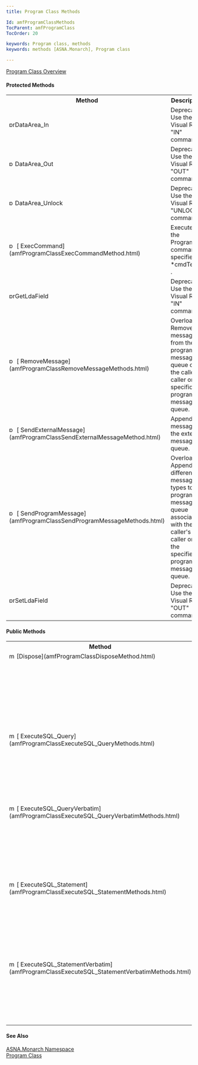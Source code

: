 ```yaml
---
title: Program Class Methods

Id: amfProgramClassMethods
TocParent: amfProgramClass
TocOrder: 20

keywords: Program class, methods
keywords: methods [ASNA.Monarch], Program class

---
```


[Program Class Overview](amfProgramClass.html) 
<!-- start public properties table -->	

#### Protected Methods
<table class="mytable" cellspacing="0" cellpadding="4" width="90%">
          <colgroup>
            <col width="30%" />
            <col width="70%" />
          </colgroup>
          <tr>
            <th>Method</th>
            <th>Description</th>
          </tr>
<!-- end copy BUT put in extra div and end of table -->
          <tr>
            <td><img style="WIDTH: 16px; HEIGHT: 16px" alt="protected method" src="../Images/promethod.bmp" width="15" border="0" x-maintain-ratio="TRUE" />DataArea_In</td>
            <td>Deprecated. Use the Visual
            RPG "IN" command.</td>
          </tr>
          <tr>
            <td><img style="WIDTH: 16px; HEIGHT: 16px" alt="public property" src="../Images/promethod.bmp" width="15" border="0" x-maintain-ratio="TRUE" />DataArea_Out</td>
            <td>Deprecated. Use the Visual
            RPG "OUT" command.</td>
          </tr>
          <tr>
            <td><img style="WIDTH: 16px; HEIGHT: 16px" alt="public property" src="../Images/promethod.bmp" width="15" border="0" x-maintain-ratio="TRUE" />DataArea_Unlock</td>
            <td>Deprecated. Use the Visual
            RPG "UNLOCK" command.</td>
          </tr>
          <tr>
            <td><img style="WIDTH: 16px; HEIGHT: 16px" alt="public property" src="../Images/promethod.bmp" width="15" border="0" x-maintain-ratio="TRUE" />
              [
              ExecCommand](amfProgramClassExecCommandMethod.html)
            </td>
            <td>Executes the Program
            command specified in 
 *cmdText* .</td>
          </tr>
          <tr>
            <td><img style="WIDTH: 16px; HEIGHT: 16px" alt="protected method" src="../Images/promethod.bmp" width="15" border="0" x-maintain-ratio="TRUE" />GetLdaField</td>
            <td>Deprecated. Use the Visual
            RPG "IN" command.</td>
          </tr>
          <tr>
            <td><img style="WIDTH: 16px; HEIGHT: 16px" alt="public property" src="../Images/promethod.bmp" width="15" border="0" x-maintain-ratio="TRUE" />
              [
              RemoveMessage](amfProgramClassRemoveMessageMethods.html)
            </td>
            <td>Overloaded. Remove messages
            from the program message queue of the caller's
            caller or specific program message queue.</td>
          </tr>
          <tr>
            <td><img style="WIDTH: 16px; HEIGHT: 16px" alt="public property" src="../Images/promethod.bmp" width="15" border="0" x-maintain-ratio="TRUE" />
              [
              SendExternalMessage](amfProgramClassSendExternalMessageMethod.html)
            </td>
            <td>Append a message to
            the external message queue.</td>
          </tr>
          <tr>
            <td><img style="WIDTH: 16px; HEIGHT: 16px" alt="public property" src="../Images/promethod.bmp" width="15" border="0" x-maintain-ratio="TRUE" />
              [
              SendProgramMessage](amfProgramClassSendProgramMessageMethods.html)
            </td>
            <td>Overloaded.
            Appends different message types to the
            program message queue associated with the caller's
            caller or to the specified program message queue.</td>
          </tr>
          <tr>
            <td><img style="WIDTH: 16px; HEIGHT: 16px" alt="protected method" src="../Images/promethod.bmp" width="15" border="0" x-maintain-ratio="TRUE" />SetLdaField</td>
            <td>Deprecated. Use the Visual
            RPG "OUT" command.</td>
          </tr>
</table>

<!-- start public properties table -->	

#### Public Methods
<table class="mytable" cellspacing="0" cellpadding="4" width="90%">
          <colgroup>
            <col width="30%" />
            <col width="70%" />
          </colgroup>
          <tr>
            <th>Method</th>
            <th>Description</th>
          </tr>
<!-- end copy BUT put in extra div and end of table -->
          <tr valign="top">
            <td><img id="Img3" style="WIDTH: 16px; HEIGHT: 16px" alt="method" src="../Images/Methods.bmp" width="15" border="0" x-maintain-ratio="TRUE" />
              [Dispose](amfProgramClassDisposeMethod.html)
            </td>
            <td>Releases managed and
            unmanaged or just unmanaged resources used by the
            object.</td>
          </tr>
          <tr>
            <td><img style="WIDTH: 16px; HEIGHT: 16px" alt="method" src="../Images/Methods.bmp" border="0" x-maintain-ratio="TRUE" />
              [
              ExecuteSQL_Query](amfProgramClassExecuteSQL_QueryMethods.html)
            </td>
            <td>Overloaded methods to
            execute a SQL query command.</td>
          </tr>
          <tr>
            <td><img style="WIDTH: 16px; HEIGHT: 16px" alt="method" src="../Images/Methods.bmp" border="0" x-maintain-ratio="TRUE" />
              [
              ExecuteSQL_QueryVerbatim](amfProgramClassExecuteSQL_QueryVerbatimMethods.html)
            </td>
            <td>Overloaded methods to
            execute a SQL query command with the string
            text exactly as contained in the original
            legacy source code</td>
          </tr>
          <tr>
            <td><img style="WIDTH: 16px; HEIGHT: 16px" alt="method" src="../Images/Methods.bmp" border="0" x-maintain-ratio="TRUE" />
              [
              ExecuteSQL_Statement](amfProgramClassExecuteSQL_StatementMethods.html)
            </td>
            <td>Overloaded methods to
            execute a SQL command statement.</td>
          </tr>
          <tr>
            <td><img style="WIDTH: 16px; HEIGHT: 16px" alt="method" src="../Images/Methods.bmp" border="0" x-maintain-ratio="TRUE" />
              [
              ExecuteSQL_StatementVerbatim](amfProgramClassExecuteSQL_StatementVerbatimMethods.html)
            </td>
            <td>Overloaded methods to
            execute a SQL command statement with the string
            text exactly as contained in the original
            legacy source code.</td>
          </tr>
</table>

#### See Also
[ASNA.Monarch Namespace](amfMonarchNamespace.html) <br /> [Program Class](amfProgramClass.html) 
